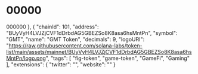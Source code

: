 # 00000
000000
  },
    {
      "chainId": 101,
      "address": "BUyVyH4LVJZjCVF1dDrbdAG5GBEZSo8K8asa6hsMntPn",
      "symbol": "GMT",
      "name": "GMT Token",
      "decimals": 9,
      "logoURI": "https://raw.githubusercontent.com/solana-labs/token-list/main/assets/mainnet/BUyVyH4LVJZjCVF1dDrbdAG5GBEZSo8K8asa6hsMntPn/logo.png",
      "tags": [
        "fig-token",
        "game-token",
        "GameFi",
        "Gaming"
      ],
      "extensions": {
        "twitter": "",
        "website": ""
      }

